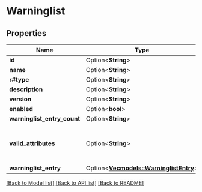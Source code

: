 # Warninglist

## Properties

Name | Type | Description | Notes
------------ | ------------- | ------------- | -------------
**id** | Option<**String**> |  | [optional]
**name** | Option<**String**> |  | [optional]
**r#type** | Option<**String**> |  | [optional]
**description** | Option<**String**> |  | [optional]
**version** | Option<**String**> |  | [optional]
**enabled** | Option<**bool**> |  | [optional]
**warninglist_entry_count** | Option<**String**> |  | [optional]
**valid_attributes** | Option<**String**> | List of comma separated warninglist types. | [optional]
**warninglist_entry** | Option<[**Vec<models::WarninglistEntry>**](WarninglistEntry.md)> |  | [optional]

[[Back to Model list]](../README.md#documentation-for-models) [[Back to API list]](../README.md#documentation-for-api-endpoints) [[Back to README]](../README.md)


